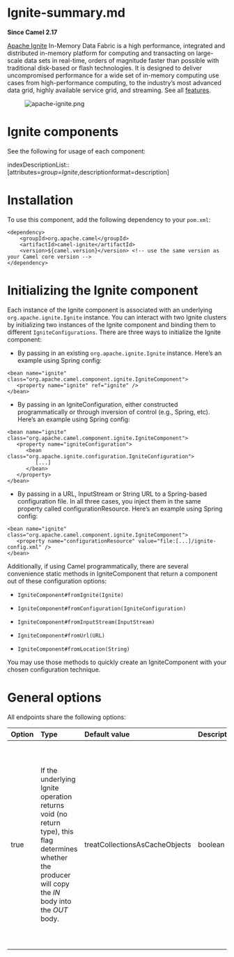 # Ignite-summary.md

**Since Camel 2.17**

[Apache Ignite](https://ignite.apache.org/) In-Memory Data Fabric is a
high performance, integrated and distributed in-memory platform for
computing and transacting on large-scale data sets in real-time, orders
of magnitude faster than possible with traditional disk-based or flash
technologies. It is designed to deliver uncompromised performance for a
wide set of in-memory computing use cases from high-performance
computing, to the industry’s most advanced data grid, highly available
service grid, and streaming. See all
[features](https://ignite.apache.org/features.html).

<figure>
<img src="apache-ignite.png" alt="apache-ignite.png" />
</figure>

# Ignite components

See the following for usage of each component:

indexDescriptionList::\[attributes=*group=Ignite*,descriptionformat=description\]

# Installation

To use this component, add the following dependency to your `pom.xml`:

    <dependency>
        <groupId>org.apache.camel</groupId>
        <artifactId>camel-ignite</artifactId>
        <version>${camel.version}</version> <!-- use the same version as your Camel core version -->
    </dependency>

# Initializing the Ignite component

Each instance of the Ignite component is associated with an underlying
`org.apache.ignite.Ignite` instance. You can interact with two Ignite
clusters by initializing two instances of the Ignite component and
binding them to different `IgniteConfigurations`. There are three ways
to initialize the Ignite component:

-   By passing in an existing `org.apache.ignite.Ignite` instance.
    Here’s an example using Spring config:

<!-- -->

    <bean name="ignite" class="org.apache.camel.component.ignite.IgniteComponent">
       <property name="ignite" ref="ignite" />
    </bean>

-   By passing in an IgniteConfiguration, either constructed
    programmatically or through inversion of control (e.g., Spring,
    etc). Here’s an example using Spring config:

<!-- -->

    <bean name="ignite" class="org.apache.camel.component.ignite.IgniteComponent">
       <property name="igniteConfiguration">
          <bean class="org.apache.ignite.configuration.IgniteConfiguration">
             [...]
          </bean>
       </property>
    </bean>

-   By passing in a URL, InputStream or String URL to a Spring-based
    configuration file. In all three cases, you inject them in the same
    property called configurationResource. Here’s an example using
    Spring config:

<!-- -->

    <bean name="ignite" class="org.apache.camel.component.ignite.IgniteComponent">
       <property name="configurationResource" value="file:[...]/ignite-config.xml" />
    </bean>

Additionally, if using Camel programmatically, there are several
convenience static methods in IgniteComponent that return a component
out of these configuration options:

-   `IgniteComponent#fromIgnite(Ignite)`

-   `IgniteComponent#fromConfiguration(IgniteConfiguration)`

-   `IgniteComponent#fromInputStream(InputStream)`

-   `IgniteComponent#fromUrl(URL)`

-   `IgniteComponent#fromLocation(String)`

You may use those methods to quickly create an IgniteComponent with your
chosen configuration technique.

# General options

All endpoints share the following options:

<table>
<colgroup>
<col style="width: 11%" />
<col style="width: 11%" />
<col style="width: 11%" />
<col style="width: 44%" />
<col style="width: 11%" />
<col style="width: 11%" />
</colgroup>
<thead>
<tr class="header">
<th style="text-align: left;">Option</th>
<th style="text-align: left;">Type</th>
<th style="text-align: left;">Default value</th>
<th style="text-align: left;">Description</th>
<th style="text-align: left;">propagateIncomingBodyIfNoReturnValue</th>
<th style="text-align: left;">boolean</th>
</tr>
</thead>
<tbody>
<tr class="odd">
<td style="text-align: left;"><p>true</p></td>
<td style="text-align: left;"><p>If the underlying Ignite operation
returns void (no return type), this flag determines whether the producer
will copy the <em>IN</em> body into the <em>OUT</em> body.</p></td>
<td style="text-align: left;"><p>treatCollectionsAsCacheObjects</p></td>
<td style="text-align: left;"><p>boolean</p></td>
<td style="text-align: left;"><p>false</p></td>
<td style="text-align: left;"><p>Some Ignite operations can deal with
multiple elements at once, if passed a Collection. Enabling this option
will treat Collections as a single object, invoking the operation
variant for cardinality 1.</p></td>
</tr>
</tbody>
</table>
